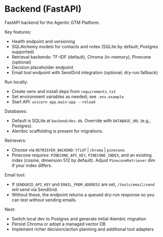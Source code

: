 # Backend (FastAPI)

FastAPI backend for the Agentic GTM Platform.

Key features:
- Health endpoint and versioning
- SQLAlchemy models for contacts and notes (SQLite by default; Postgres supported)
- Retrieval backends: TF-IDF (default), Chroma (in-memory), Pinecone (optional)
- Decision placeholder endpoint
- Email tool endpoint with SendGrid integration (optional; dry-run fallback)

Run locally:
- Create venv and install deps from `requirements.txt`
- Set environment variables as needed; see `.env.example`
- Start API: `uvicorn app.main:app --reload`

Databases:
- Default is SQLite at `backend/dev.db`. Override with `DATABASE_URL` (e.g., Postgres).
- Alembic scaffolding is present for migrations.

Retrievers:
- Choose via `RETRIEVER_BACKEND`: `tfidf` | `chroma` | `pinecone`.
- Pinecone requires: `PINECONE_API_KEY`, `PINECONE_INDEX`, and an existing index (cosine, dimension 512 by default). Adjust `PineconeRetriever` dim if your index differs.

Email tool:
- If `SENDGRID_API_KEY` and `EMAIL_FROM_ADDRESS` are set, `/tools/email/send` will send via SendGrid.
- Without these, the endpoint returns a queued dry-run response so you can test without sending emails.

Next:
- Switch local dev to Postgres and generate initial Alembic migration
- Persist Chroma or adopt a managed vector DB
- Implement richer decision/action planning and additional tool adapters
